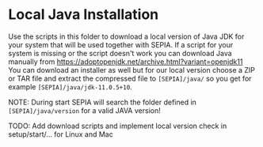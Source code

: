 # Local Java Installation

Use the scripts in this folder to download a local version of Java JDK for your system that will be used together with SEPIA.
If a script for your system is missing or the script doesn't work you can download Java manually from https://adoptopenjdk.net/archive.html?variant=openjdk11  
You can download an installer as well but for our local version choose a ZIP or TAR file and extract the compressed file to 
`[SEPIA]/java/` so you get for example `[SEPIA]/java/jdk-11.0.5+10`.
  
NOTE: During start SEPIA will search the folder defined in `[SEPIA]/java/version` for a valid JAVA version!
  
TODO: Add download scripts and implement local version check in setup/start/... for Linux and Mac
